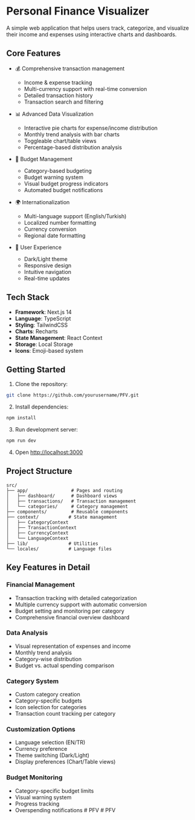 # Personal Finance Visualizer

A simple web application that helps users track, categorize, and visualize their income and expenses using interactive charts and dashboards.

## Core Features

- 💰 Comprehensive transaction management
  - Income & expense tracking
  - Multi-currency support with real-time conversion
  - Detailed transaction history
  - Transaction search and filtering

- 📊 Advanced Data Visualization
  - Interactive pie charts for expense/income distribution
  - Monthly trend analysis with bar charts
  - Toggleable chart/table views
  - Percentage-based distribution analysis

- 🎯 Budget Management
  - Category-based budgeting
  - Budget warning system
  - Visual budget progress indicators
  - Automated budget notifications

- 🌍 Internationalization
  - Multi-language support (English/Turkish)
  - Localized number formatting
  - Currency conversion
  - Regional date formatting

- 🎨 User Experience
  - Dark/Light theme
  - Responsive design
  - Intuitive navigation
  - Real-time updates

## Tech Stack

- **Framework**: Next.js 14
- **Language**: TypeScript
- **Styling**: TailwindCSS
- **Charts**: Recharts
- **State Management**: React Context
- **Storage**: Local Storage
- **Icons**: Emoji-based system

## Getting Started

1. Clone the repository:
```bash
git clone https://github.com/yourusername/PFV.git
```

2. Install dependencies:
```bash
npm install
```

3. Run development server:
```bash
npm run dev
```

4. Open [http://localhost:3000](http://localhost:3000)

## Project Structure

```
src/
├── app/                # Pages and routing
│   ├── dashboard/      # Dashboard views
│   ├── transactions/   # Transaction management
│   └── categories/     # Category management
├── components/         # Reusable components
├── context/           # State management
│   ├── CategoryContext
│   ├── TransactionContext
│   ├── CurrencyContext
│   └── LanguageContext
├── lib/               # Utilities
└── locales/           # Language files
```

## Key Features in Detail

### Financial Management
- Transaction tracking with detailed categorization
- Multiple currency support with automatic conversion
- Budget setting and monitoring per category
- Comprehensive financial overview dashboard

### Data Analysis
- Visual representation of expenses and income
- Monthly trend analysis
- Category-wise distribution
- Budget vs. actual spending comparison

### Category System
- Custom category creation
- Category-specific budgets
- Icon selection for categories
- Transaction count tracking per category

### Customization Options
- Language selection (EN/TR)
- Currency preference
- Theme switching (Dark/Light)
- Display preferences (Chart/Table views)

### Budget Monitoring
- Category-specific budget limits
- Visual warning system
- Progress tracking
- Overspending notifications
#   P F V  
 #   P F V  
 